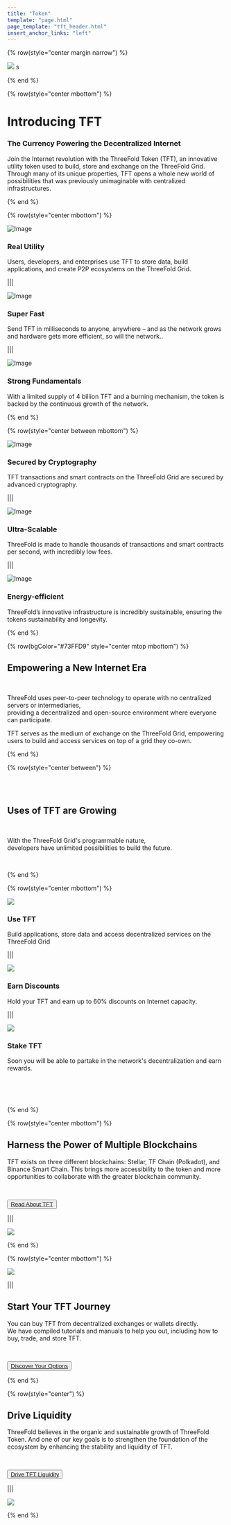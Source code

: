 ```yaml
---
title: "Token"
template: "page.html"
page_template: "tft_header.html"
insert_anchor_links: "left"
---
```


<!-- section 1 (be the Internet) -->

{% row(style="center margin narrow") %}


![](tft_header.png#medium)
s

{% end %}

{% row(style="center mbottom") %}

# Introducing TFT
### The Currency Powering the Decentralized Internet 

Join the Internet revolution with the ThreeFold Token (TFT), an innovative utility token used to build, store and exchange on the ThreeFold Grid. Through many of its unique properties, TFT opens a whole new world of possibilities that was previously unimaginable with centralized infrastructures.

{% end %}

{% row(style="center mbottom") %}

![Image](self1.png#medium)

### Real Utility
Users, developers, and enterprises use TFT to store data, build applications, and create P2P ecosystems on the ThreeFold Grid.

|||

![Image](fast1.png#medium)

### Super Fast
Send TFT in milliseconds to anyone, anywhere – and as the network grows and hardware gets more efficient, so will the network..


|||

![Image](auto1.png#medium)

### Strong Fundamentals
With a limited supply of 4 billion TFT and a burning mechanism, the token is backed by the continuous growth of the network.


{% end %}

{% row(style="center between mbottom") %}

![Image](guard1.png#medium)


### Secured by Cryptography
TFT transactions and smart contracts on the ThreeFold Grid are secured by advanced cryptography.

|||

![Image](decent1.png#medium)

### Ultra-Scalable
ThreeFold is made to handle thousands of transactions and smart contracts per second, with incredibly low fees.

|||

![Image](sustain1.png#medium)


### Energy-efficient
ThreeFold’s innovative infrastructure is incredibly sustainable, ensuring the tokens sustainability and longevity.

{% end %}

{% row(bgColor="#73FFD9" style="center mtop mbottom") %}


## Empowering a **New Internet Era**

<br>

ThreeFold uses peer-to-peer technology to operate with no centralized servers or intermediaries, <br>providing a decentralized and open-source environment where everyone can participate. <br>

TFT serves as the medium of exchange on the ThreeFold Grid, empowering users to build and access services on top of a grid they co-own.


{% end %}

{% row(style="center between") %}

<br>
<br>

## Uses of **TFT** are Growing

<br>

With the ThreeFold Grid's programmable nature, 
<br>
developers have unlimited possibilities to build the future.

<br>

{% end %}

{% row(style="center mbottom") %}

![](use.png)

### **Use TFT**
Build applications, store data and access decentralized services on the ThreeFold Grid

|||

![](disc.png)
### **Earn Discounts**
Hold your TFT and earn up to 60% discounts on Internet capacity.  

|||

![](stake.png)
### **Stake TFT**
Soon you will be able to partake in the network's decentralization and earn rewards.

<br>
<br>
<br>


{% end %}

{% row(style="center mbottom") %}

## Harness the Power of **Multiple Blockchains**

TFT exists on three different blockchains: Stellar, TF Chain (Polkadot), and Binance Smart Chain. This brings more accessibility to the token and more opportunities to collaborate with the greater blockchain community.

<br>

<button>[Read About TFT](threefold.io)</button>

|||

![](tft_network.png#mx-auto)

{% end %}


{% row(style="center mbottom") %}

![](tft_burn.jpg#mx-auto)

|||

## Start Your **TFT Journey**

You can buy TFT from decentralized exchanges or wallets directly. <br>
We have compiled tutorials and manuals to help you out, including how to buy, trade, and store TFT.

<br>

<button>[Discover Your Options](threefold.io)</button>

{% end %}

{% row(style="center") %}

## Drive **Liquidity**

ThreeFold believes in the organic and sustainable growth of ThreeFold Token. And one of our key goals is to strengthen the foundation of the ecosystem by enhancing the stability and liquidity of TFT.

<br>

<button>[Drive TFT Liquidity](threefold.io)</button>

|||

![](tft_loyalty.jpg#mx-auto)



{% end %}
